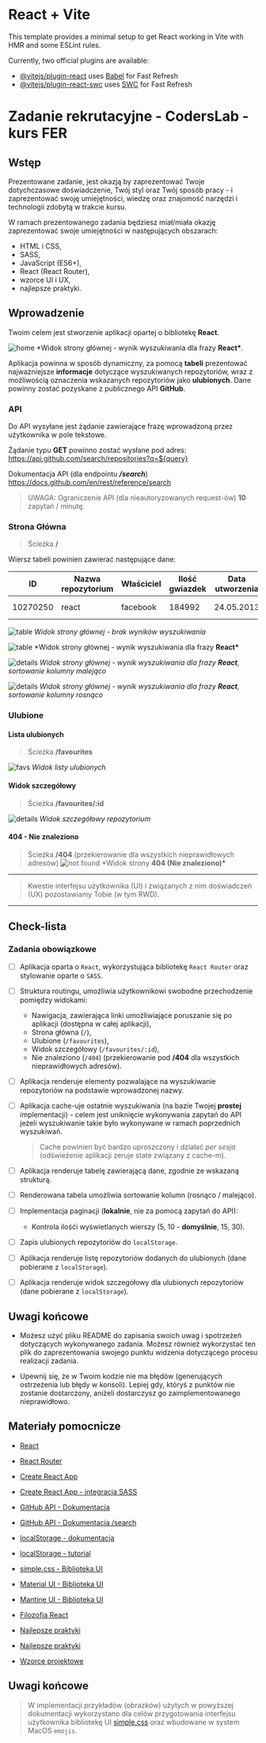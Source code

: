 # React + Vite

This template provides a minimal setup to get React working in Vite with HMR and some ESLint rules.

Currently, two official plugins are available:

- [@vitejs/plugin-react](https://github.com/vitejs/vite-plugin-react/blob/main/packages/plugin-react/README.md) uses [Babel](https://babeljs.io/) for Fast Refresh
- [@vitejs/plugin-react-swc](https://github.com/vitejs/vite-plugin-react-swc) uses [SWC](https://swc.rs/) for Fast Refresh

# Zadanie rekrutacyjne - CodersLab - kurs FER

## Wstęp

Prezentowane zadanie, jest okazją by zaprezentować Twoje dotychczasowe doświadczenie, Twój styl oraz Twój sposób pracy - i zaprezentować swoję umiejętności, wiedzę oraz znajomość narzędzi i technologii zdobytą w trakcie kursu.

W ramach prezentowanego zadania będziesz miał/miała okazję zaprezentować swoje umiejętności w następujących obszarach:

- HTML i CSS,
- SASS,
- JavaScript (ES6+),
- React (React Router),
- wzorce UI i UX,
- najlepsze praktyki.

## Wprowadzenie

Twoim celem jest stworzenie aplikacji opartej o bibliotekę **React**.

![home](images/strona_g%C5%82%C3%B3wna_wyniki_wyszukiwania.png)
\*Widok strony głównej - wynik wyszukiwania dla frazy **React\***.

Aplikacja powinna w sposób dynamiczny, za pomocą **tabeli** prezentować najważniejsze **informacje** dotyczące wyszukiwanych repozytoriów, wraz z możliwością oznaczenia wskazanych repozytoriów jako **ulubionych**. Dane powinny zostać pozyskane z publicznego API **GitHub**.

### API

Do API wysyłane jest żądanie zawierające frazę wprowadzoną przez użytkownika w pole tekstowe.

Żądanie typu **GET** powinno zostać wysłane pod adres: https://api.github.com/search/repositories?q=${query}

Dokumentacja API (dla endpointu _**/search**_) https://docs.github.com/en/rest/reference/search

> UWAGA: Ograniczenie API (dla nieautoryzowanych request-ów) **10** zapytań / minutę.

### Strona Główna

> Ścieżka **/**

Wiersz tabeli powinien zawierać następujące dane:

| ID       | Nazwa repozytorium | Właściciel | Ilość gwiazdek | Data utworzenia | Ulubione     |
| -------- | ------------------ | ---------- | -------------- | --------------- | ------------ |
| 10270250 | react              | facebook   | 184992         | 24.05.2013      | Dodaj / Usuń |

![table](images/strona_główna_brak_wyników_wyszukiwania.png)
_Widok strony głównej - brak wyników wyszukiwania_

![table](images/strona_główna_wyniki_wyszukiwania.png)
\*Widok strony głównej - wynik wyszukiwania dla frazy **React\***

![details](images/strona_główna_wyniki_wyszukiwania_sortowanie_malejąco.png)
_Widok strony głównej - wynik wyszukiwania dla frazy **React**, sortowanie kolumny malejąco_

![details](images/strona_główna_wyniki_wyszukiwania_sortowanie_rosnąco.png)
_Widok strony głównej - wynik wyszukiwania dla frazy **React**, sortowanie kolumny rosnąco_

### Ulubione

#### Lista ulubionych

> Ścieżka **/favourites**

![favs](images/ulubione_widok_listy.png)
_Widok listy ulubionych_

#### Widok szczegółowy

> Ścieżka **/favourites/:id**

![details](images/ulubione_widok_szczegółowy.png)
_Widok szczegółowy repozytorium_

#### 404 - Nie znaleziono

> Ścieżka **/404** (przekierowanie dla wszystkich nieprawidłowych adresów)
> ![not found](images/nie_znaleziono_404.png)
> \*Widok strony **404 (Nie znaleziono)\***

---

> Kwestie interfejsu użytkownika (UI) i związanych z nim doświadczeń (UX) pozostawiamy Tobie (w tym RWD).

---

## Check-lista

### Zadania obowiązkowe

- [ ] Aplikacja oparta o `React`, wykorzystująca bibliotekę `React Router` oraz stylowanie oparte o `SASS`.
- [ ] Struktura routingu, umożliwia użytkownikowi swobodne przechodzenie pomiędzy widokami:
  - Nawigacja, zawierająca linki umożliwiające poruszanie się po aplikacji (dostępna w całej aplikacji),
  - Strona główna (`/`),
  - Ulubione (`/favourites`),
  - Widok szczegółowy (`/favourites/:id`),
  - Nie znaleziono (`/404`) (przekierowanie pod **/404** dla wszystkich nieprawidłowych adresów).
- [ ] Aplikacja renderuje elementy pozwalające na wyszukiwanie repozytoriów na podstawie wprowadzonej nazwy.
- [ ] Aplikacja cache-uje ostatnie wyszukiwania (na bazie Twojej **prostej** implementacji) - celem jest uniknięcie wykonywania zapytań do API jeżeli wyszukiwanie takie było wykonywane w ramach poprzednich wyszukiwań.

  > Cache powinien być bardzo uproszczony i działać _per sesja_ (odświeżenie aplikacji zeruje state związany z cache-m).

- [ ] Aplikacja renderuje tabelę zawierającą dane, zgodnie ze wskazaną strukturą.
- [ ] Renderowana tabela umożliwia sortowanie kolumn (rosnąco / malejąco).
- [ ] Implementacja paginacji (**lokalnie**, nie za pomocą zapytań do API):
  - Kontrola ilośći wyświetlanych wierszy (5, 10 - **domyślnie**, 15, 30).
- [ ] Zapis ulubionych repozytoriów do `localStorage`.
- [ ] Aplikacja renderuje listę repozytoriów dodanych do ulubionych (dane pobierane z `localStorage`).
- [ ] Aplikacja renderuje widok szczegółowy dla ulubionych repozytoriów (dane pobierane z `localStorage`).

## Uwagi końcowe

- Możesz użyć pliku README do zapisania swoich uwag i spotrzeżeń dotyczących wykonywanego zadania. Możesz również wykorzystać ten plik do zaprezentowania swojego punktu widzenia dotyczącego procesu realizacji zadania.

- Upewnij się, że w Twoim kodzie nie ma błędów (generujących ostrzeżenia lub błędy w konsoli). Lepiej gdy, któryś z punktów nie zostanie dostarczony, aniżeli dostarczysz go zaimplementowanego nieprawidłowo.

## Materiały pomocnicze

- [React](https://pl.reactjs.org/)
- [React Router](https://reactrouter.com/)

- [Create React App](https://create-react-app.dev/)
- [Create React App - integracja SASS](https://create-react-app.dev/docs/adding-a-sass-stylesheet/)

- [GitHub API - Dokumentacja](https://docs.github.com/en/rest/guides/getting-started-with-the-rest-api)
- [GitHub API - Dokumentacja /search](https://docs.github.com/en/rest/reference/search)

- [localStorage - dokumentacja](https://developer.mozilla.org/pl/docs/Web/API/Window/localStorage)
- [localStorage - tutorial](https://blog.logrocket.com/localstorage-javascript-complete-guide/)

- [simple.css - Biblioteka UI](https://simplecss.org/)
- [Material UI - Biblioteka UI](https://mui.com/)
- [Mantine UI - Biblioteka UI](https://mantine.dev/)

- [Filozofia React](https://github.com/mithi/react-philosophies)
- [Najlepsze praktyki](https://github.com/alan2207/bulletproof-react)
- [Najlepsze praktyki](https://github.com/kudos-dude/react-best-practices)
- [Wzorce projektowe](https://www.patterns.dev/)

## Uwagi końcowe

> W implementacji przykładów (obrazków) użytych w powyższej dokumentacji wykorzystano dla celów przygotowania interfejsu użytkownika bibliotekę UI [simple.css](https://simplecss.org/) oraz wbudowane w system MacOS `emojis`.
